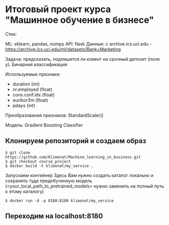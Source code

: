 # Итоговый проект курса "Машинное обучение в бизнесе"

Стек:

ML: sklearn, pandas, numpy 
API: flask 
Данные: с archive.ics.uci.edu - https://archive.ics.uci.edu/ml/datasets/Bank+Marketing

Задача: предсказать, подпишется ли клиент на срочный депозит (поле y). Бинарная классификация

Используемые признаки:

* duration (int)
* nr.employed (float)
* cons.conf.idx (float)
* euribor3m (float)
* pdays (int)

Преобразования признаков: StandardScaler()

Модель: Gradient Boosting Classifier

## Клонируем репозиторий и создаем образ
```
$ git clone https://github.com/Klimonat/Machine_learning_in_business.git
$ git checkout course_project
$ docker build -t klimonat/my_service .
```
Запускаем контейнер
Здесь Вам нужно создать каталог локально и сохранить туда предобученную модель (<your_local_path_to_pretrained_models> нужно заменить на полный путь к этому каталогу)

```
$ docker run -d -p 8180:8180 klimonat/my_service
```
## Переходим на localhost:8180